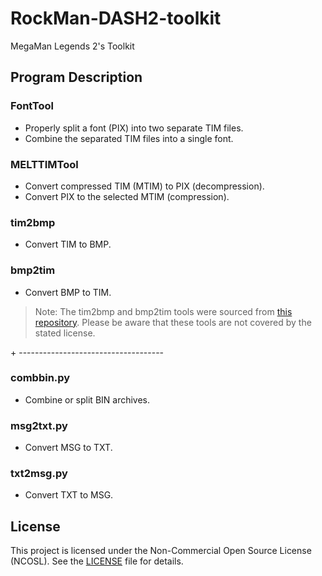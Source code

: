 # RockMan-DASH2-toolkit
MegaMan Legends 2's Toolkit


## Program Description

### FontTool
- Properly split a font (PIX) into two separate TIM files.
- Combine the separated TIM files into a single font.

### MELTTIMTool
- Convert compressed TIM (MTIM) to PIX (decompression).
- Convert PIX to the selected MTIM (compression).

### tim2bmp
- Convert TIM to BMP.

### bmp2tim
- Convert BMP to TIM.

> Note: The tim2bmp and bmp2tim tools were sourced from [this repository](https://github.com/ColdSauce/psxsdk). Please be aware that these tools are not covered by the stated license.

\+ ------------------------------------

### combbin.py
- Combine or split BIN archives.

### msg2txt.py
- Convert MSG to TXT.

### txt2msg.py
- Convert TXT to MSG.


## License

This project is licensed under the Non-Commercial Open Source License (NCOSL). See the [LICENSE](./LICENSE) file for details.
